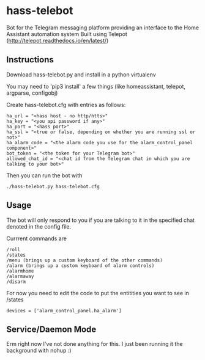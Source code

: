 # hass-telebot
Bot for the Telegram messaging platform providing an interface to the Home Assistant automation system
Built using Telepot (http://telepot.readthedocs.io/en/latest/)

## Instructions

Download hass-telebot.py and install in a python virtualenv

You may need to 'pip3 install' a few things (like homeassistant, telepot, argparse, configobj)

Create hass-telebot.cfg with entries as follows:

```
ha_url = "<hass host - no http/htts>"
ha_key = "<you api password if any>"
ha_port = "<hass port>"
ha_ssl = "<true or false, depending on whether you are running ssl or not>"
ha_alarm_code = "<the alarm code you use for the alarm_control_panel component>"
bot_token = "<the token for your Telegram bot>"
allowed_chat_id = "<chat id from the Telegram chat in which you are talking to your bot>"
```

Then you can run the bot with

```
./hass-telebot.py hass-telebot.cfg
```

## Usage

The bot will only respond to you if you are talking to it in the specified chat denoted in the config file.

Currrent commands are
```
/roll
/states
/menu (brings up a custom keyboard of the other commands)
/alarm (brings up a custom keyboard of alarm controls)
/alarmhome
/alarmaway
/disarm
```
For now you need to edit the code to put the entitities you want to see in /states
```
devices = ['alarm_control_panel.ha_alarm']
```

## Service/Daemon Mode
Erm right now I've not done anything for this. I just been running it the background with nohup :)
